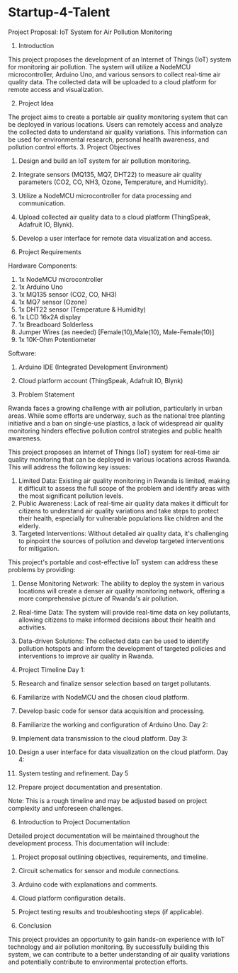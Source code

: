 # Startup-4-Talent

Project Proposal: IoT System for Air Pollution Monitoring 

1.	Introduction 

This project proposes the development of an Internet of Things (IoT) system for monitoring air pollution. The system will utilize a NodeMCU microcontroller, Arduino Uno, and various sensors to collect real-time air quality data. The collected data will be uploaded to a cloud platform for remote access and visualization. 

2.	Project Idea 

The project aims to create a portable air quality monitoring system that can be deployed in various locations. Users can remotely access and analyze the collected data to understand air quality variations. This information can be used for environmental research, personal health awareness, and pollution control efforts. 
3.  Project Objectives 
1.	Design and build an IoT system for air pollution monitoring.
2.	Integrate sensors (MQ135, MQ7, DHT22) to measure air quality parameters (CO2, CO, NH3, Ozone, Temperature, and Humidity). 
3.	Utilize a NodeMCU microcontroller for data processing and communication.
4.	Upload collected air quality data to a cloud platform (ThingSpeak, Adafruit IO, Blynk).
5.	 Develop a user interface for remote data visualization and access. 

4.  Project Requirements

   Hardware Components:

1.	1x NodeMCU microcontroller 
2.	1x Arduino Uno 
3.	1x MQ135 sensor (CO2, CO, NH3) 
4.	1x MQ7 sensor (Ozone) 
5.	1x DHT22 sensor (Temperature & Humidity) 
6.	1x LCD 16x2A display 
7.	1x Breadboard Solderless 
8.	Jumper Wires (as needed) [Female(10),Male(10), Male-Female(10)]
9.	1x 10K-Ohm Potentiometer 

Software: 

 1. Arduino IDE (Integrated Development Environment) 
 2. Cloud platform account (ThingSpeak, Adafruit IO, Blynk)


5. Problem Statement
   
Rwanda faces a growing challenge with air pollution, particularly in urban areas. While some efforts are underway, such as the national tree planting initiative and a ban on single-use plastics, a lack of widespread air quality monitoring hinders effective pollution control strategies and public health awareness.

This project proposes an Internet of Things (IoT) system for real-time air quality monitoring that can be deployed in various locations across Rwanda. This will address the following key issues:

1. Limited Data: Existing air quality monitoring in Rwanda is limited, making it difficult to assess the full scope of the problem and identify areas with the most significant pollution levels.
2. Public Awareness: Lack of real-time air quality data makes it difficult for citizens to understand air quality variations and take steps to protect their health, especially for vulnerable populations like children and the elderly.
3. Targeted Interventions: Without detailed air quality data, it's challenging to pinpoint the sources of pollution and develop targeted interventions for mitigation.

This project's portable and cost-effective IoT system can address these problems by providing:

1.  Dense Monitoring Network: The ability to deploy the system in various locations will create a denser air quality monitoring network, offering a more comprehensive picture of Rwanda's air pollution.
2.  Real-time Data: The system will provide real-time data on key pollutants, allowing citizens to make informed decisions about their health and activities.
3.  Data-driven Solutions: The collected data can be used to identify pollution hotspots and inform the development of targeted policies and interventions to improve air quality in Rwanda.

5.  Project Timeline 
Day 1:
1. Research and finalize sensor selection based on target pollutants. 
2. Familiarize with NodeMCU and the chosen cloud platform. 
3. Develop basic code for sensor data acquisition and processing. 
4. Familiarize the working and configuration of Arduino Uno.
Day 2: 
1. Implement data transmission to the cloud platform. 
Day 3: 
1.	Design a user interface for data visualization on the cloud platform. 
Day 4: 
1.	System testing and refinement. 
       Day 5
1. Prepare project documentation and presentation. 

Note: This is a rough timeline and may be adjusted based on project complexity and unforeseen challenges. 

6.  Introduction to Project Documentation 

Detailed project documentation will be maintained throughout the development process. This documentation will include: 
1. Project proposal outlining objectives, requirements, and timeline. 
2. Circuit schematics for sensor and module connections. 
3. Arduino code with explanations and comments. 
4. Cloud platform configuration details. 
5. Project testing results and troubleshooting steps (if applicable). 

 7.  Conclusion 

This project provides an opportunity to gain hands-on experience with IoT technology and air pollution monitoring. By successfully building this system, we can contribute to a better understanding of air quality variations and potentially contribute to environmental protection efforts.
